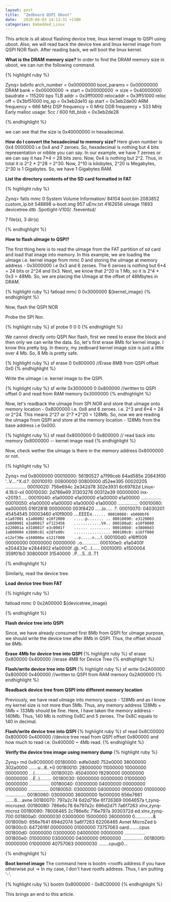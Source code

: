 ```yaml
---
layout: post
title:  "Zedboard QSPI Uboot"
date:   2020-04-03 14:13:31 +1300
categories: Embedded_Linux
---
```

This article is all about flashing device tree, linux kernel image to QSPI using uboot.
Also, we will read back the device tree and linux kernel image from QSPI NOR flash.
After reading back, we will boot the linux kernel.

**What is the DRAM memory size?**
In order to find the DRAM memory size in uboot, we can run the following command.

{% highlight ruby %}

Zynq> bdinfo
arch_number = 0x00000000
boot_params = 0x00000000
DRAM bank   = 0x00000000
-> start    = 0x00000000
-> size     = 0x40000000
baudrate    = 115200 bps
TLB addr    = 0x3fff0000
relocaddr   = 0x3ff51000
reloc off   = 0x3bf51000
irq_sp      = 0x3eb2de10
sp start    = 0x3eb2de00
ARM frequency = 666 MHz
DSP frequency = 0 MHz
DDR frequency = 533 MHz
Early malloc usage: 5cc / 600
fdt_blob    = 0x3eb2de28

{% endhighlight %}

we can see that the size is 0x40000000 in hexadecimal.

**How do I convert the hexadecimal to memory size?**
Here given number is 0x4 0000000 i.e 0x4 and 7 zeroes.
So, hexadecimal is nothing but 4 bits representation or nibble you can say.
In our example, we have 7 zeroes or we can say it has 7*4 = 28 bits zero.
Now, 0x4 is nothing but 2^2. Thus, in total it is 2^2 * 2^28 = 2^30.
Now, 2^10 is kilobytes, 2^20 is Megabytes, 2^30 is 1 Gigabytes.
So, we have 1 Gigabytes RAM.

**List the directory contents of the SD card formatted in FAT**

{% highlight ruby %}

Zynq> fatls mmc 0
            System Volume Information/
    84104   boot.bin
  2083852   custom_ip.bit
   548898   u-boot.img
      957   uEnv.txt
  4162656   uImage
    11893   devicetree.dtb
            .Spotlight-V100/
            .fseventsd/

7 file(s), 3 dir(s)

{% endhighlight %}

**How to flash uImage to QSPI?**

The first thing here is to read the uImage from the FAT partition of sd card and load that image
into memory. In this example, we are loading the uImage i.e. kernel image from mmc 0 and storing the
uImage at memory address - 0x3000000 i.e 0x3 and 6 zeroes. 
The 6 zeroes is nothing but 6*4 = 24 bits or 2^24 and 0x3.
Next, we know that 2^20 is 1 Mb, so it is 2^4 * 0x3 = 48Mb. So, we are placing the UImage at the offset of 48Mbytes
in DRAM. 

{% highlight ruby %}
fatload mmc 0 0x3000000 ${kernel_image}
{% endhighlight %}

Now, flash the QSPI NOR 

Probe the SPI Nor.

{% highlight ruby %}
sf probe 0 0 0
{% endhighlight %}

We cannot directly onto QSPI Nor flash, first we need to erase the block and then only we can write the
data. So, let's first erase 8Mb for kernel image. I know this pretty big. In theory, my zedboard kernel image size is just a little over 4 Mb. So, 8 Mb is pretty safe. 

{% highlight ruby %}
sf erase 0 0x800000  //Erase 8MB from QSPI offset 0x0
{% endhighlight %}

Write the uImage i.e. kernel image to the QSPI.

{% highlight ruby %}
sf write 0x3000000 0 0x800000  //written to QSPI offset 0 and read from RAM memory 0x3000000
{% endhighlight %}

Now, let's readback the uImage from SPI NOR and store that uImage onto memory location - 
0x8000000 i.e. 0x8 and 6 zeroes. i.e. 2^3 and 6*4 = 24 or 2^24. This means 2^27 or 2^7 *2^20 = 128Mb.
So, now we are reading the uImage from QSPI and store at the memory location - 128Mb from the base address i.e 0x000. 

{% highlight ruby %}
sf read  0x8000000 0  0x800000  // read back into memory 0x8000000  -- kernel image read
{% endhighlight %}

Now, check wether the uImage is there in the memory address 0x8000000 or not.

{% highlight ruby %}

Zynq> md 0x8000000
00010000: 56190527 a7f99ceb 64ad585e 20843f00    '..V....^X.d.?.
00010010: 00800000 00800000 d52ee395 00020205    ................
00010020: 756e694c 2e342d78 302e3931 6c69782d    Linux-4.19.0-xil
00010030: 2d786e69 31303276 00312e39 00000000    inx-v2019.1.....
00010040: e1a00000 e1a00000 e1a00000 e1a00000    ................
00010050: e1a00000 e1a00000 e1a00000 e1a00000    ................
00010060: ea000005 016f2818 00000000 003f8420    .....(o..... .?.
00010070: 04030201 45454545 00003460 e10f9000    ....EEEE`4......
00010080: eb000bf6 e1a07001 e1a08002 e10f2000    .....p....... ..
00010090: e3120003 1a000001 e3a00017 ef123456    ............V4..
000100a0: e10f0000 e220001a e310001f e3c0001f    ...... .........
000100b0: e38000d3 1a000004 e3800c01 e28fe00c    ................
000100c0: e16ff000 e12ef30e e160006e e121f000    ..o.....n.`...!.
000100d0: e16ff009 00000000 00000000 00000000    ..o.............
000100e0: e1a0400f e204433e e2844902 e1a0000f    .@..>C...I......
000100f0: e1500004 359f01b0 3080000f 31540000    ..P....5...0..T1

{% endhighlight %}

Similarly, read the device tree.

**Load device tree from FAT**

{% highlight ruby %}

fatload mmc 0 0x2A00000 ${devicetree_image}

{% endhighlight %}

**Flash device tree into QSPI**

Since, we have already consumed first 8Mb from QSPI for uImage purpose, we should write the
device tree after 8Mb in QSPI. Thus, the offset should be 8Mb.

**Erase 4Mb for device tree into QSPI**
{% highlight ruby %}
sf erase 0x800000  0x400000 //erase 4MB for Device Tree
{% endhighlight %}

**Flash/write device tree into QSPI**
{% highlight ruby %}
sf write 0x2A00000 0x800000  0x400000  //written to QSPI from RAM memory 0x2A00000
{% endhighlight %}

**Readback device tree from QSPI into different memory location**

Previously, we have read uImage into memory space - 128Mb and as I know my kernel size is not more than 5Mb.
Thus, any memory address 128Mb + 5Mb = 133Mb should be fine. Here, I have taken the memory address - 
140Mb. Thus, 140 Mb is nothing 0x8C and 5 zeroes. The 0x8C equals to 140 in decimal. 

**Flash/write device tree into QSPI**
{% highlight ruby %}
sf read  0x8C00000 0x800000 0x400000 //device tree read from QSPI offset 0x800000 and how much to read i.e. 0x400000 ~ 4Mb read.
{% endhighlight %}

**Verify the device tree image using memory dump**
{% highlight ruby %}

Zynq> md 0x8C00000
00180000: edfe0dd0 752e0000 38000000 302a0000    .......u...8..*0
00180010: 28000000 11000000 10000000 00000000    ...(............
00180020: 45040000 f8290000 00000000 00000000    ...E..).........
00180030: 00000000 00000000 01000000 00000000    ................
00180040: 03000000 04000000 00000000 01000000    ................
00180050: 03000000 04000000 0f000000 01000000    ................
00180060: 03000000 36000000 1b000000 656e7661    .......6....avne
00180070: 797a2c74 6d2d716e 6f726369 0064657a    t,zynq-microzed.
00180080: 786e6c78 6e797a2c 696d2d71 7a6f7263    xlnx,zynq-microz
00180090: 78006465 2c786e6c 716e797a 3030372d    ed.xlnx,zynq-700
001800a0: 00000030 03000000 15000000 26000000    0..............&
001800b0: 656e7641 694d2074 5a6f7263 62206465    Avnet MicroZed b
001800c0: 6472616f 00000000 01000000 73757063    oard........cpus
001800d0: 00000000 03000000 04000000 00000000    ................
001800e0: 01000000 03000000 04000000 0f000000    ................
001800f0: 00000000 01000000 40757063 00000030    ........cpu@0...

{% endhighlight %}

**Boot kernel image**
The command here is bootm <uImage address>  <rootfs address if you have otherwise put ->  <device tree address>
In my case, I don't have rootfs address. Thus, I am putting '-'.

{% highlight ruby %}
bootm 0x8000000 - 0x8C00000
{% endhighlight %}

This brings an end to this article.